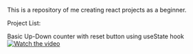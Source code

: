 This is a repository of me creating react projects as a beginner.

Project List:

Basic Up-Down counter with reset button using useState hook
[![Watch the video](https://img.youtube.com/vi/1tP5Rp0a-jg/maxresdefault.jpg)](https://youtu.be/1tP5Rp0a-jg)
